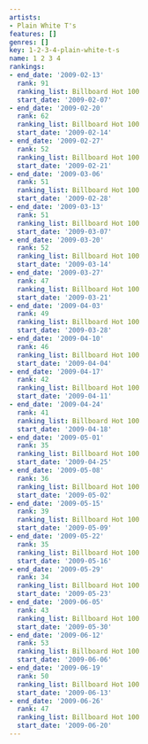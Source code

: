 ```yaml
---
artists:
- Plain White T's
features: []
genres: []
key: 1-2-3-4-plain-white-t-s
name: 1 2 3 4
rankings:
- end_date: '2009-02-13'
  rank: 91
  ranking_list: Billboard Hot 100
  start_date: '2009-02-07'
- end_date: '2009-02-20'
  rank: 62
  ranking_list: Billboard Hot 100
  start_date: '2009-02-14'
- end_date: '2009-02-27'
  rank: 52
  ranking_list: Billboard Hot 100
  start_date: '2009-02-21'
- end_date: '2009-03-06'
  rank: 51
  ranking_list: Billboard Hot 100
  start_date: '2009-02-28'
- end_date: '2009-03-13'
  rank: 51
  ranking_list: Billboard Hot 100
  start_date: '2009-03-07'
- end_date: '2009-03-20'
  rank: 52
  ranking_list: Billboard Hot 100
  start_date: '2009-03-14'
- end_date: '2009-03-27'
  rank: 47
  ranking_list: Billboard Hot 100
  start_date: '2009-03-21'
- end_date: '2009-04-03'
  rank: 49
  ranking_list: Billboard Hot 100
  start_date: '2009-03-28'
- end_date: '2009-04-10'
  rank: 46
  ranking_list: Billboard Hot 100
  start_date: '2009-04-04'
- end_date: '2009-04-17'
  rank: 42
  ranking_list: Billboard Hot 100
  start_date: '2009-04-11'
- end_date: '2009-04-24'
  rank: 41
  ranking_list: Billboard Hot 100
  start_date: '2009-04-18'
- end_date: '2009-05-01'
  rank: 35
  ranking_list: Billboard Hot 100
  start_date: '2009-04-25'
- end_date: '2009-05-08'
  rank: 36
  ranking_list: Billboard Hot 100
  start_date: '2009-05-02'
- end_date: '2009-05-15'
  rank: 39
  ranking_list: Billboard Hot 100
  start_date: '2009-05-09'
- end_date: '2009-05-22'
  rank: 35
  ranking_list: Billboard Hot 100
  start_date: '2009-05-16'
- end_date: '2009-05-29'
  rank: 34
  ranking_list: Billboard Hot 100
  start_date: '2009-05-23'
- end_date: '2009-06-05'
  rank: 43
  ranking_list: Billboard Hot 100
  start_date: '2009-05-30'
- end_date: '2009-06-12'
  rank: 53
  ranking_list: Billboard Hot 100
  start_date: '2009-06-06'
- end_date: '2009-06-19'
  rank: 50
  ranking_list: Billboard Hot 100
  start_date: '2009-06-13'
- end_date: '2009-06-26'
  rank: 47
  ranking_list: Billboard Hot 100
  start_date: '2009-06-20'
---
```


